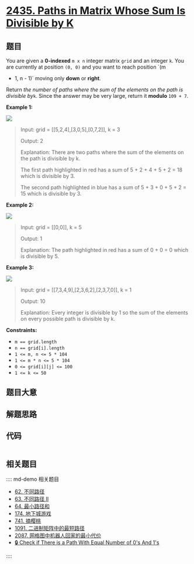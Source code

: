 # [2435. Paths in Matrix Whose Sum Is Divisible by K](https://leetcode.com/problems/paths-in-matrix-whose-sum-is-divisible-by-k/)

## 题目

You are given a **0-indexed** `m x n` integer matrix `grid` and an integer
`k`. You are currently at position `(0, 0)` and you want to reach position `(m
- 1, n - 1)` moving only **down** or **right**.

Return _the number of paths where the sum of the elements on the path is
divisible by_`k`. Since the answer may be very large, return it **modulo**
`109 + 7`.



**Example 1:**

![](https://assets.leetcode.com/uploads/2022/08/13/image-20220813183124-1.png)

> Input: grid = [[5,2,4],[3,0,5],[0,7,2]], k = 3
> 
> Output: 2
> 
> Explanation: There are two paths where the sum of the elements on the path is divisible by k.
> 
> The first path highlighted in red has a sum of 5 + 2 + 4 + 5 + 2 = 18 which is divisible by 3.
> 
> The second path highlighted in blue has a sum of 5 + 3 + 0 + 5 + 2 = 15 which is divisible by 3.

**Example 2:**

![](https://assets.leetcode.com/uploads/2022/08/17/image-20220817112930-3.png)

> Input: grid = [[0,0]], k = 5
> 
> Output: 1
> 
> Explanation: The path highlighted in red has a sum of 0 + 0 = 0 which is divisible by 5.

**Example 3:**

![](https://assets.leetcode.com/uploads/2022/08/12/image-20220812224605-3.png)

> Input: grid = [[7,3,4,9],[2,3,6,2],[2,3,7,0]], k = 1
> 
> Output: 10
> 
> Explanation: Every integer is divisible by 1 so the sum of the elements on every possible path is divisible by k.

**Constraints:**

  * `m == grid.length`
  * `n == grid[i].length`
  * `1 <= m, n <= 5 * 104`
  * `1 <= m * n <= 5 * 104`
  * `0 <= grid[i][j] <= 100`
  * `1 <= k <= 50`


## 题目大意

## 解题思路

## 代码

```javascript

```

## 相关题目

:::: md-demo 相关题目
- [62. 不同路径](./0062.md)
- [63. 不同路径 II](./0063.md)
- [64. 最小路径和](https://leetcode.com/problems/minimum-path-sum)
- [174. 地下城游戏](https://leetcode.com/problems/dungeon-game)
- [741. 摘樱桃](https://leetcode.com/problems/cherry-pickup)
- [1091. 二进制矩阵中的最短路径](https://leetcode.com/problems/shortest-path-in-binary-matrix)
- [2087. 网格图中机器人回家的最小代价](https://leetcode.com/problems/minimum-cost-homecoming-of-a-robot-in-a-grid)
- [🔒 Check if There is a Path With Equal Number of 0's And 1's](https://leetcode.com/problems/check-if-there-is-a-path-with-equal-number-of-0s-and-1s)

::::
